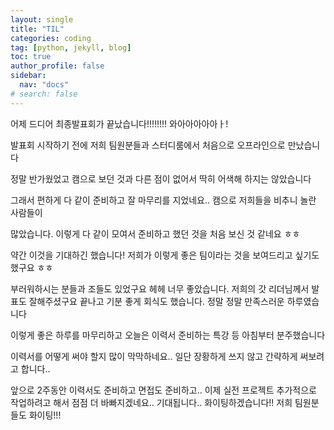 ```yaml
---
layout: single
title: "TIL"
categories: coding
tag: [python, jekyll, blog]
toc: true
author_profile: false
sidebar:
  nav: "docs"
# search: false
---
```


어제 드디어 최종발표회가 끝났습니다!!!!!!!! 와아아아아아ㅏ!

발표회 시작하기 전에 저희 팀원분들과 스터디룸에서 처음으로 오프라인으로 만났습니다

정말 반가웠었고 캠으로 보던 것과 다른 점이 없어서 딱히 어색해 하지는 않았습니다

그래서 편하게 다 같이 준비하고 잘 마무리를 지었네요.. 캠으로 저희들을 비추니 놀란 사람들이

많았습니다. 이렇게 다 같이 모여서 준비하고 했던 것을 처음 보신 것 같네요 ㅎㅎ

약간 이것을 기대하긴 했습니다! 저희가 이렇게 좋은 팀이라는 것을 보여드리고 싶기도 했구요 ㅎㅎ

부러워하시는 분들과 조들도 있었구요 헤헤 너무 좋았습니다. 저희의 갓 리더님께서 발표도 잘해주셨구요 끝나고 기분 좋게 회식도 했습니다. 정말 정말 만족스러운 하루였습니다

이렇게 좋은 하루를 마무리하고 오늘은 이력서 준비하는 특강 등 아침부터 분주했습니다

이력서를 어떻게 써야 할지 많이 막막하네요.. 일단 장황하게 쓰지 않고 간략하게 써보려고 합니다..

앞으로 2주동안 이력서도 준비하고 면접도 준비하고.. 이제 실전 프로젝트 추가적으로 작업하려고 해서 점점 더 바빠지겠네요.. 기대됩니다.. 화이팅하겠습니다!! 저희 팀원분들도 화이팅!!!
